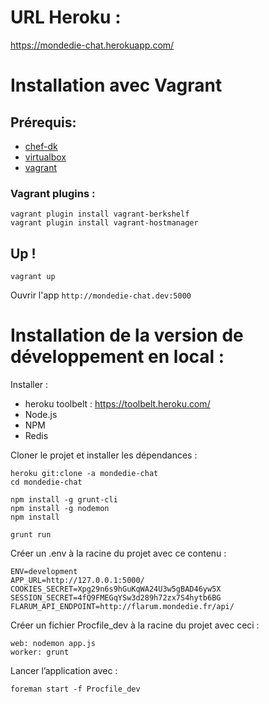 # URL Heroku : #

https://mondedie-chat.herokuapp.com/

# Installation avec Vagrant #

## Prérequis:

- [chef-dk](https://downloads.chef.io/chef-dk/)
- [virtualbox](https://www.virtualbox.org/wiki/Downloads)
- [vagrant](https://www.vagrantup.com/downloads.html)

### Vagrant plugins :

```
vagrant plugin install vagrant-berkshelf
vagrant plugin install vagrant-hostmanager
```

## Up !

```
vagrant up
```

Ouvrir l'app `http://mondedie-chat.dev:5000`

# Installation de la version de développement en local : #

Installer :

* heroku toolbelt : https://toolbelt.heroku.com/
* Node.js
* NPM
* Redis

Cloner le projet et installer les dépendances :
```
heroku git:clone -a mondedie-chat
cd mondedie-chat

npm install -g grunt-cli
npm install -g nodemon
npm install

grunt run
```

Créer un .env à la racine du projet avec ce contenu :

```
ENV=development
APP_URL=http://127.0.0.1:5000/
COOKIES_SECRET=Xpg29n6s9hGuKqWA24U3w5gBAD46yw5X
SESSION_SECRET=4fQ9FMEGqYSw3d289h72zx7S4hytb6BG
FLARUM_API_ENDPOINT=http://flarum.mondedie.fr/api/
```

Créer un fichier Procfile_dev à la racine du projet avec ceci :

```
web: nodemon app.js
worker: grunt
```

Lancer l’application avec :

```
foreman start -f Procfile_dev
```
